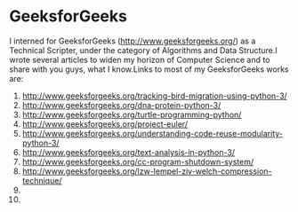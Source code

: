 # GeeksforGeeks
I interned for GeeksforGeeks (http://www.geeksforgeeks.org/) as a Technical Scripter, under the category of Algorithms and Data Structure.I wrote several articles to widen my horizon of Computer Science and to share with you guys, what I know.Links to most of my GeeksforGeeks works are:
01. http://www.geeksforgeeks.org/tracking-bird-migration-using-python-3/
02. http://www.geeksforgeeks.org/dna-protein-python-3/
03. http://www.geeksforgeeks.org/turtle-programming-python/
04. http://www.geeksforgeeks.org/project-euler/
05. http://www.geeksforgeeks.org/understanding-code-reuse-modularity-python-3/
06. http://www.geeksforgeeks.org/text-analysis-in-python-3/
07. http://www.geeksforgeeks.org/cc-program-shutdown-system/
08. http://www.geeksforgeeks.org/lzw-lempel-ziv-welch-compression-technique/
09.
10. 
